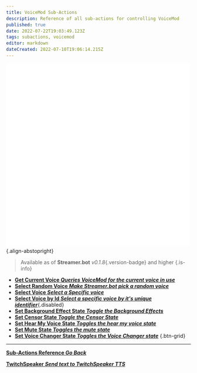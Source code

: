 ```yaml
---
title: VoiceMod Sub-Actions
description: Reference of all sub-actions for controlling VoiceMod
published: true
date: 2022-07-22T19:03:49.123Z
tags: subactions, voicemod
editor: markdown
dateCreated: 2022-07-10T19:06:14.215Z
---
```


![voicemod.png](/logos/voicemod.png){.align-abstopright}

> Available as of **Streamer.bot** *v0.1.8*{.version-badge} and higher
{.is-info}
* [**Get Current Voice *Queries VoiceMod for the current voice in use***](/en/Sub-Actions/VoiceMod/Get-Current-Voice)
* [**Select Random Voice *Make Streamer.bot pick a random voice***](/en/Sub-Actions/VoiceMod/Select-Random-Voice)
* [**Select Voice *Select a Specific voice***](/en/Sub-Actions/VoiceMod/Select-Voice)
* [**Select Voice by Id *Select a specific voice by it's unique identifier***](/en/Sub-Actions/VoiceMod/Select-Voice-by-ID){.disabled}
* [**Set Background Effect State *Toggle the Background Effects***](/en/Sub-Actions/VoiceMod/Set-Background-Effect-State)
* [**Set Censor State *Toggle the Censor State***](/en/Sub-Actions/VoiceMod/Set-Censor-State)
* [**Set Hear My Voice State *Toggles the hear my voice state***](/en/Sub-Actions/VoiceMod/Set-Hear-My-Voice-State)
* [<i class="mdi mdi-microphone-off text--voicemod"></i>**Set Mute State *Toggles the mute state***](/en/Sub-Actions/VoiceMod/Set-Mute-State)
* [**Set Voice Changer State *Toggles the Voice Changer state***](/en/Sub-Actions/VoiceMod/Set-Voice-Changer-State)
{.btn-grid}

---

<section class="btn-grid my-5">
    
  [<i class="mdi mdi-chevron-left"></i>**Sub-Actions Reference *Go Back***](/en/Sub-Actions)
  
  [<i class="mdi mdi-speaker text--twitch"></i> **TwitchSpeaker *Send text to TwitchSpeaker TTS***](/en/Sub-Actions/TwitchSpeaker)
  
</section>